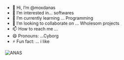 - 👋 Hi, I’m @moxdanas
- 👀 I’m interested in... softwares
- 🌱 I’m currently learning ... Programming
- 💞️ I’m looking to collaborate on ... Wholesom projects
- 📫 How to reach me ... 
- 😄 Pronouns: ...Cyborg
- ⚡ Fun fact: ... i like 
<!--Profile Count Badge-->
<p align="left">
  <img src="https://komarev.com/ghpvc/?username=moxdanas&label=Profile%20views&color=770677&style=for-the-badge&logo=star" alt="ANAS" style="padding-right:20px;" />
</p>

<!---
moxdanas/moxdanas is a ✨ special ✨ repository because its `README.md` (this file) appears on your GitHub profile.
You can click the Preview link to take a look at your changes.
--->
